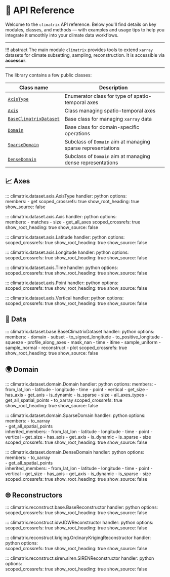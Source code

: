 # 🧪 API Reference

Welcome to the `climatrix` API reference. Below you'll find details on key modules, classes, and methods — with examples and usage tips to help you integrate it smoothly into your climate data workflows.

---

!!! abstract
    The main module `climatrix` provides tools to extend `xarray` datasets for climate subsetting, sampling, reconstruction. It is accessible via **accessor**.

---

The library contains a few public classes:

| Class name | Description |
| -----------| ----------- |
| [`AxisType`](#climatrix.dataset.axis.AxisType) | Enumerator class for type of spatio-temporal axes |
| [`Axis`](#climatrix.dataset.axis.Axis) | Class managing spatio-temporal axes |
| [`BaseClimatrixDataset`](#climatrix.dataset.base.BaseClimatrixDataset) | Base class for managing `xarray` data |
| [`Domain`](#climatrix.dataset.domain.Domain) | Base class for domain-specific operations |
| [`SparseDomain`](#climatrix.dataset.domain.SparseDomain) | Subclass of `Domain` aim at managing sparse representations | 
| [`DenseDomain`](#climatrix.dataset.domain.DenseDomain) |  Subclass of `Domain` aim at managing dense representations | 


## 📈 Axes 

::: climatrix.dataset.axis.AxisType
    handler: python
    options:    
      members:
        - get
      scoped_crossrefs: true
      show_root_heading: true
      show_source: false    

::: climatrix.dataset.axis.Axis
    handler: python
    options:    
      members:
        - matches
        - size
        - get_all_axes
      scoped_crossrefs: true
      show_root_heading: true
      show_source: false  

::: climatrix.dataset.axis.Latitude
    handler: python
    options:    
      scoped_crossrefs: true
      show_root_heading: true
      show_source: false  

::: climatrix.dataset.axis.Longitude
    handler: python
    options:    
      scoped_crossrefs: true
      show_root_heading: true
      show_source: false        

::: climatrix.dataset.axis.Time
    handler: python
    options:    
      scoped_crossrefs: true
      show_root_heading: true
      show_source: false        

::: climatrix.dataset.axis.Point
    handler: python
    options:    
      scoped_crossrefs: true
      show_root_heading: true
      show_source: false  

::: climatrix.dataset.axis.Vertical
    handler: python
    options:    
      scoped_crossrefs: true
      show_root_heading: true
      show_source: false  

## 📇 Data

::: climatrix.dataset.base.BaseClimatrixDataset
    handler: python
    options:
      members:
        - domain
        - subset
        - to_signed_longitude
        - to_positive_longitude
        - squeeze
        - profile_along_axes
        - mask_nan
        - time
        - itime
        - sample_uniform
        - sample_normal
        - reconstruct
        - plot
      scoped_crossrefs: true
      show_root_heading: true
      show_source: false


## 🌍 Domain 

::: climatrix.dataset.domain.Domain
    handler: python
    options:
      members:
        - from_lat_lon
        - latitude
        - longitude
        - time
        - point
        - vertical
        - get_size
        - has_axis
        - get_axis
        - is_dynamic
        - is_sparse
        - size
        - all_axes_types
        - get_all_spatial_points
        - to_xarray
      scoped_crossrefs: true
      show_root_heading: true
      show_source: false      


::: climatrix.dataset.domain.SparseDomain
    handler: python
    options:    
      members:
        - to_xarray   
        - get_all_spatial_points       
      inherited_members: 
        - from_lat_lon
        - latitude
        - longitude
        - time
        - point
        - vertical
        - get_size
        - has_axis
        - get_axis
        - is_dynamic
        - is_sparse
        - size
      scoped_crossrefs: true
      show_root_heading: true
      show_source: false      

::: climatrix.dataset.domain.DenseDomain
    handler: python
    options:    
      members:
        - to_xarray   
        - get_all_spatial_points       
      inherited_members: 
        - from_lat_lon
        - latitude
        - longitude
        - time
        - point
        - vertical
        - get_size
        - has_axis
        - get_axis
        - is_dynamic
        - is_sparse
        - size
      scoped_crossrefs: true
      show_root_heading: true
      show_source: false            

## 🌐 Reconstructors

::: climatrix.reconstruct.base.BaseReconstructor
    handler: python
    options:   
      scoped_crossrefs: true 
      show_root_heading: true
      show_source: false   

::: climatrix.reconstruct.idw.IDWReconstructor
    handler: python
    options:   
      scoped_crossrefs: true 
      show_root_heading: true
      show_source: false    

::: climatrix.reconstruct.kriging.OrdinaryKrigingReconstructor
    handler: python
    options:    
      scoped_crossrefs: true
      show_root_heading: true
      show_source: false          

::: climatrix.reconstruct.siren.siren.SIRENReconstructor
    handler: python
    options:    
      scoped_crossrefs: true
      show_root_heading: true
      show_source: false         